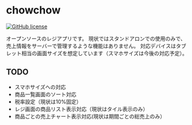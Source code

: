  # chowchow

 [![GitHub license](https://img.shields.io/github/license/suzukihund/chowchow)](https://github.com/suzukihund/chowchow/blob/master/LICENSE) 

オープンソースのレジアプリです。
現状ではスタンドアロンでの使用のみで、売上情報をサーバーで管理するような機能はありません。
対応デバイスはタブレット相当の画面サイズを想定しています（スマホサイズは今後の対応予定）。

## TODO
* スマホサイズへの対応
* 商品一覧画面のソート対応
* 税率設定（現状は10%固定）
* レジ画面の商品リスト表示対応（現状はタイル表示のみ）
* 商品ごとの売上チャート表示対応(現状は期間ごとの総売上のみ）

